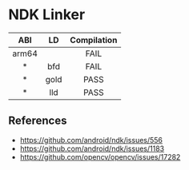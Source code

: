 # NDK Linker

|  ABI  |  LD  | Compilation |
|:-----:|:----:|:-----------:|
| arm64 |      | FAIL |
| *     | bfd  | FAIL |
| *     | gold | PASS |
| *     | lld  | PASS |


## References

- https://github.com/android/ndk/issues/556
- https://github.com/android/ndk/issues/1183
- https://github.com/opencv/opencv/issues/17282
